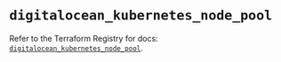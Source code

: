 # `digitalocean_kubernetes_node_pool`

Refer to the Terraform Registry for docs: [`digitalocean_kubernetes_node_pool`](https://registry.terraform.io/providers/digitalocean/digitalocean/2.43.0/docs/resources/kubernetes_node_pool).

